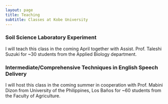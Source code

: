 ```yaml
---
layout: page
title: Teaching
subtitle: Classes at Kobe University 
---
```

### Soil Science Laboratory Experiment
I will teach this class in the coming April together with Assist. Prof. Taleshi Suzuki for ~30 students from the Applied Biology department.

### Intermediate/Comprehensive Techniques in English Speech Delivery
I will host this class in the coming summer in cooperation with Prof. Mabini Dizon from University of the Philippines, Los Baños for ~60 students from the Faculty of Agriculture.
